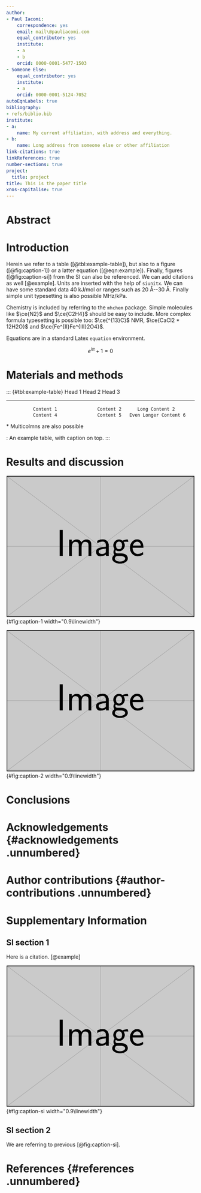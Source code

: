 ```yaml
---
author:
- Paul Iacomi:
    correspondence: yes
    email: mail\@pauliacomi.com
    equal_contributor: yes
    institute:
    - a
    - b
    orcid: 0000-0001-5477-1503
- Someone Else:
    equal_contributor: yes
    institute:
    - a
    orcid: 0000-0001-5124-7052
autoEqnLabels: true
bibliography:
- refs/biblio.bib
institute:
- a:
    name: My current affiliation, with address and everything.
- b:
    name: Long address from someone else or other affiliation
link-citations: true
linkReferences: true
number-sections: true
project:
  title: project
title: This is the paper title
xnos-capitalise: true
---
```


Abstract
========

Introduction
============

Herein we refer to a table ([@tbl:example-table]), but also to a figure ([@fig:caption-1]) or a
latter equation ([@eqn:example]). Finally, figures ([@fig:caption-si]) from the SI can also be
referenced. We can add citations as well [@example]. Units are inserted with the help of `siunitx`.
We can have some standard data 40 kJ/mol or ranges such as 20 Å--30 Å. Finally simple unit
typesetting is also possible MHz/kPa.

Chemistry is included by referring to the `mhchem` package. Simple molecules like $\ce{N2}$ and
$\ce{C2H4}$ should be easy to include. More complex formula typesetting is possible too:
$\ce{^{13}C}$ NMR, $\ce{CaCl2 * 12H2O}$ and $\ce{Fe^{II}Fe^{III}2O4}$.

Equations are in a standard Latex `equation` environment.

$$\label{eqn:example}
    e^{i\pi} + 1 = 0$$

Materials and methods
=====================

::: {#tbl:example-table}
                Head 1                 Head 2            Head 3
  ---------------------------------- ----------- -----------------------
              Content 1               Content 2      Long Content 2
              Content 4               Content 5   Even Longer Content 6
   \* Multicolmns are also possible              

  :  An example table, with caption on top.
:::

Results and discussion
======================

![ Example small figure and its caption. ](figs/example-image.png){#fig:caption-1
width="0.9\\linewidth"}

![ Example twocolumn large figure. ](figs/example-image.png){#fig:caption-2 width="0.9\\linewidth"}

Conclusions
===========

Acknowledgements {#acknowledgements .unnumbered}
================

Author contributions {#author-contributions .unnumbered}
====================

Supplementary Information
=========================

SI section 1
------------

Here is a citation. [@example]

![ Example caption. ](figs/example-image.png){#fig:caption-si width="0.9\\linewidth"}

SI section 2
------------

We are referring to previous [@fig:caption-si].

References {#references .unnumbered}
==========
